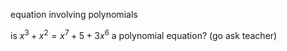 equation involving polynomials

is $x^3 + x^2 = x^7 + 5 + 3x^6$ a polynomial equation? (go ask teacher)




